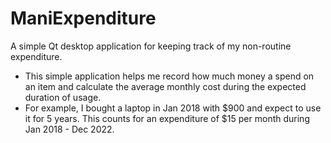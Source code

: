 # ManiExpenditure
A simple Qt desktop application for keeping track of my non-routine expenditure.

* This simple application helps me record how much money a spend on an item and calculate the average monthly cost during the expected duration of usage.
* For example, I bought a laptop in Jan 2018 with $900 and expect to use it for 5 years. This counts for an expenditure of $15 per month during Jan 2018 - Dec 2022.
